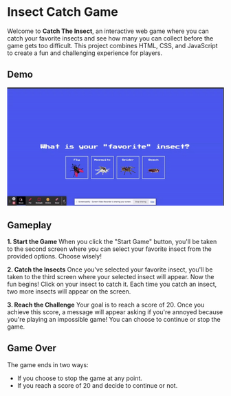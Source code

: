 # Insect Catch Game

Welcome to **Catch The Insect**, an interactive web game where you can catch your favorite insects and see how many you can collect before the game gets too difficult. This project combines HTML, CSS, and JavaScript to create a fun and challenging experience for players.

## Demo

![Demo](./assets/Demo.gif)

## Gameplay

**1. Start the Game**
When you click the "Start Game" button, you'll be taken to the second screen where you can select your favorite insect from the provided options. Choose wisely!

**2. Catch the Insects**
Once you've selected your favorite insect, you'll be taken to the third screen where your selected insect will appear. Now the fun begins! Click on your insect to catch it. Each time you catch an insect, two more insects will appear on the screen.

**3. Reach the Challenge**
Your goal is to reach a score of 20. Once you achieve this score, a message will appear asking if you're annoyed because you're playing an impossible game! You can choose to continue or stop the game.

## Game Over

The game ends in two ways:

- If you choose to stop the game at any point.
- If you reach a score of 20 and decide to continue or not.
